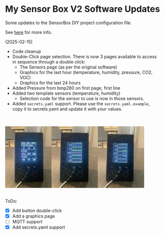 # My Sensor Box V2 Software Updates

Some updates to the SensorBox DIY project configuration file.

See [here](https://www.printables.com/model/1079858-3d-printer-emission-sensor-array-sensorbox-v2) for more info.

(2025-02-15)

- Code cleanup
- Double-Click page selection. There is now 3 pages available to access in sequence through a double click:
  - The Sensors page (as per the original software)
  - Graphics for the last hour (temperature, humidity, pressure, CO2, VOC)
  - Graphics for the last 24 hours
- Added Pressure from bmp280 on first page, first line
- Added two template sensors (temperature, humidity)
  - Selection code for the sensor to use is now in those sensors.
- Added `secrets.yaml` support. Please use the `secrets.yaml.example`, copy it to secrets.yaml and update it with your values.

</br></br>
<img src="./pictures/IMG_2645.jpg" width="150"/><img src="./pictures/IMG_2646.jpg" width="150"/><img src="./pictures/IMG_2647.jpg" width="150"/>
</br></br>

ToDo:
- [x] Add button double-click 
- [x] Add a graphics page
- [ ] MQTT support
- [x] Add secrets.yaml support